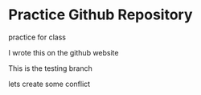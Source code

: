 # Practice Github Repository 
 practice for class 
 
I wrote this on the github website 

This is the testing branch 

lets create some conflict 
